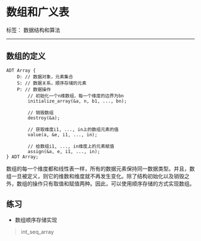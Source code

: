 # 数组和广义表

标签： 数据结构和算法

---

## 数组的定义
```
ADT Array {
    D: // 数据对象，元素集合
    S: // 数据关系，顺序存储的元素
    P: // 数据操作
        // 初始化一个n维数组，每一个维度的边界为bn
        initialize_array(&a, n, b1, ..., bn);
        
        // 销毁数组
        destroy(&a);
        
        // 获取维度i1, ..., in上的数组元素的值
        value(a, &e, i1, ..., in);
        
        // 给数组i1, ..., in维度上的元素赋值
        assign(&a, e, i1, ..., in);
} ADT Array;
```
数组的每一个维度都和线性表一样，所有的数据元素保持同一数据类型。并且，数组一旦被定义，则它的维数和维度就不再发生变化。除了结构初始化以及销毁之外，数组的操作只有取值和赋值两种。因此，可以使用顺序存储的方式实现数组。

## 练习
- 数组顺序存储实现
> int_seq_array




